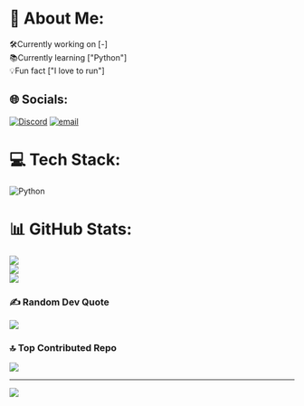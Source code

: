 # 💫 About Me:
🛠Currently working on [-]<br>📚Currently learning ["Python"]<br>💡Fun fact ["I love to run"]


## 🌐 Socials:
[![Discord](https://img.shields.io/badge/Discord-%237289DA.svg?logo=discord&logoColor=white)](https://discord.gg/https://discord.gg/26mtndbezP) [![email](https://img.shields.io/badge/Email-D14836?logo=gmail&logoColor=white)](mailto:5ee5dev@proton.me) 

# 💻 Tech Stack:
![Python](https://img.shields.io/badge/python-3670A0?style=flat&logo=python&logoColor=ffdd54)
# 📊 GitHub Stats:
![](https://github-readme-stats.vercel.app/api?username=5ee5&theme=one_dark_pro&hide_border=false&include_all_commits=true&count_private=false)<br/>
![](https://nirzak-streak-stats.vercel.app/?user=5ee5&theme=one_dark_pro&hide_border=false)<br/>
![](https://github-readme-stats.vercel.app/api/top-langs/?username=5ee5&theme=one_dark_pro&hide_border=false&include_all_commits=true&count_private=false&layout=compact)

### ✍️ Random Dev Quote
![](https://quotes-github-readme.vercel.app/api?type=vetical&theme=radical)

### 🔝 Top Contributed Repo
![](https://github-contributor-stats.vercel.app/api?username=5ee5&limit=5&theme=one_dark_pro&combine_all_yearly_contributions=true)

---
[![](https://visitcount.itsvg.in/api?id=5ee5&icon=0&color=0)](https://visitcount.itsvg.in)